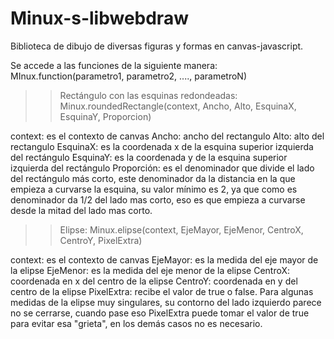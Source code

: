 # Minux-s-libwebdraw
Biblioteca de dibujo de diversas figuras y formas en canvas-javascript.

Se accede a las funciones de la siguiente manera:
MInux.function(parametro1, parametro2, ...., parametroN)

>>Rectángulo con las esquinas redondeadas:
Minux.roundedRectangle(context, Ancho, Alto, EsquinaX, EsquinaY, Proporcion)

context: es el contexto de canvas
Ancho: ancho del rectangulo
Alto: alto del rectangulo
EsquinaX: es la coordenada x de la esquina superior izquierda del rectángulo
EsquinaY: es la coordenada y de la esquina superior izquierda del rectángulo
Proporción: es el denominador que divide el lado del rectángulo más corto, este denominador da la distancia en la que empieza a curvarse la esquina, su valor mínimo es 2, ya que como es denominador da 1/2 del lado mas corto, eso es que empieza a curvarse desde la mitad del lado mas corto.

>>Elipse:
Minux.elipse(context, EjeMayor, EjeMenor, CentroX, CentroY, PixelExtra)

context: es el contexto de canvas
EjeMayor: es la medida del eje mayor de la elipse
EjeMenor: es la medida del eje menor de la elipse
CentroX: coordenada en x del centro de la elipse 
CentroY: coordenada en y del centro de la elipse
PixelExtra: recibe el valor de true o false. Para algunas medidas de la elipse muy singulares, su contorno del lado izquierdo parece no se cerrarse, cuando pase eso PixelExtra puede tomar el valor de true para evitar esa "grieta", en los demás casos no es necesario.

